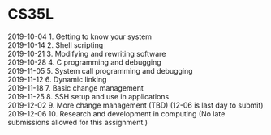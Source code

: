 # CS35L
2019-10-04	1. Getting to know your system<br/>
2019-10-14	2. Shell scripting <br/>
2019-10-21	3. Modifying and rewriting software <br/>
2019-10-28	4. C programming and debugging <br/>
2019-11-05	5. System call programming and debugging <br/>
2019-11-12	6. Dynamic linking <br/>
2019-11-18	7. Basic change management <br/>
2019-11-25	8. SSH setup and use in applications <br/>
2019-12-02	9. More change management (TBD) (12-06 is last day to submit) <br/>
2019-12-06	10. Research and development in computing (No late submissions allowed for this assignment.) <br/>
